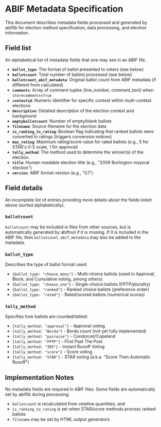 # ABIF Metadata Specification

This document describes metadata fields processed and generated by abiflib for election method specification, data processing, and election information.

## Field list
An alphabetical list of metadata fields that one may see in an ABIF file.

- **`ballot_type`**: The format of ballot presented to voters (see below)
- **`ballotcount`**: Total number of ballots processed (see below)
- **`ballotcount_abif_metadata`**: Original ballot count from ABIF metadata (if different from calculated)
- **`comments`**: Array of comment tuples (line_number, comment_text) when `storecomments=True`
- **`contestid`**: Numeric identifier for specific contest within multi-contest elections
- **`description`**: Detailed description of the election context and background
- **`emptyballotcount`**: Number of empty/blank ballots
- **`filename`**: Source filename for the election data
- **`is_ranking_to_rating`**: Boolean flag indicating that ranked ballots were converted to ratings (triggers conversion notices)
- **`max_rating`**: Maximum rating/score value for rated ballots (e.g., 5 for STAR's 0-5 scale, 1 for approval)
- **`tally_method`**: The method used to determine the winner(s) of the election.
- **`title`**: Human-readable election title (e.g., "2009 Burlington mayoral election")
- **`version`**: ABIF format version (e.g., "0.1")

## Field details
An incomplete list of entries providing more details about the fields listed above (sorted alphabetically).

### `ballotcount` ###
`ballotcount` may be included in files from other sources, but is automatically generated by abiftool if it is missing.  If it is included in the ABIF file, then `ballotcount_abif_metadata` may also be added to the metadata.

### `ballot_type`
Describes the type of ballot format used:

- `{ballot_type: "choose_many"}` - Multi-choice ballots (used in
  Approval, Block, and Cumulative voting, among others)
- `{ballot_type: "choose_one"}` - Single-choice ballots (FPTP/plurality)
- `{ballot_type: "ranked"}` - Ranked choice ballots (preference order)
- `{ballot_type: "rated"}` - Rated/scored ballots (numerical scores)  

### `tally_method` 
Specifies how ballots are counted/tallied:

- `{tally_method: "approval"}` - Approval voting
- `{tally_method: "Borda"}` - Borda count (not yet fully implemented)
- `{tally_method: "pairwise"}` - Condorcet/Copeland
- `{tally_method: "FPTP"}` - First Past The Post
- `{tally_method: "IRV"}` - Instant Runoff Voting
- `{tally_method: "score"}` - Score voting
- `{tally_method: "STAR"}` - STAR voting (a.k.a. "Score Then Automatic Runoff")

## Implementation Notes

No metadata fields are required in ABIF files.  Some fields are
automatically set by abiflib during processing:

- `ballotcount` is recalculated from voteline quantities, and 
- `is_ranking_to_rating` is set when STAR/score methods process ranked ballots
- `filename` may be set by HTML output generators
